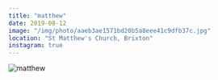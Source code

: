 ```yaml
---
title: "matthew"
date: 2019-08-12
image: "/img/photo/aaeb3ae1571bd20b5a8eee41c9dfb37c.jpg"
location: "St Matthew's Church, Brixton"
instagram: true
---
```


![matthew](/img/photo/aaeb3ae1571bd20b5a8eee41c9dfb37c.jpg)
